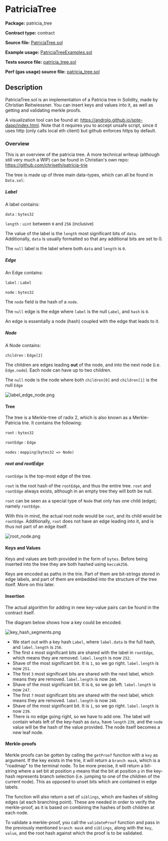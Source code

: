# PatriciaTree

**Package:** patricia_tree

**Contract type:** contract

**Source file:** [PatriciaTree.sol](../../src/patricia_tree/PatriciaTree.sol)

**Example usage:** [PatriciaTreeExamples.sol](../../examples/patricia_tree/PatriciaTreeExamples.sol)

**Tests source file:** [patricia_tree.sol](../../test/patricia_tree/patricia_tree.sol)

**Perf (gas usage) source file:** [patricia_tree.sol](../../perf/patricia_tree/patricia_tree.sol)

## Description

PatriciaTree.sol is an implementation of a Patricia tree in Solidity, made by Christian Reitwiessner. You can insert keys and values into it, as well as getting and validating merkle proofs.


A visualization tool can be found at: https://androlo.github.io/spte-dapp/index.html. Note that it requires you to accept unsafe script, since it uses http (only calls local eth client) but github enforces https by default.

### Overview

This is an overview of the patricia tree.
A more technical writeup (although still very much a WIP) can be found in Christian's own repo: https://github.com/chriseth/patricia-trie

The tree is made up of three main data-types, which can all be found in `Data.sol`:

##### Label

A label contains:

`data` : `bytes32`

`length` : `uint` between `0` and `256` (inclusive)

The value of the label is the `length` most significant bits of `data`. Additionally, `data` is usually formatted so that any additional bits are set to 0.

The `null` label is the label where both `data` and `length` is `0`.

##### Edge

An Edge contains:

`label` : `Label`

`node` : `bytes32`

The `node` field is the hash of a `node`.

The `null` edge is the edge where `label` is the null `Label`, and `hash` is `0`.

An edge is essentially a node (hash) coupled with the edge that leads to it.

##### Node

A Node contains:

`children` : `Edge[2]`

The children are edges leading **out** of the node, and into the next node (i.e. `Edge.node`). Each node can have up to two children.

The `null` node is the node where both `children[0]` and `children[1]` is the null `Edge`

![label_edge_node.png](../_img/label_edge_node.png)

#### Tree

The tree is a Merkle-tree of radix 2, which is also known as a Merkle-Patricia trie. It contains the following:

`root` : `bytes32`

`rootEdge` : `Edge`

`nodes` : `mapping(bytes32 => Node)`

##### root and rootEdge

`rootEdge` is the top-most edge of the tree.

`root` is the root hash of the `rootEdge`, and thus the entire tree. `root` and `rootEdge` always exists, although in an empty tree they will both be null.

`root` can be seen as a special type of `Node` that only has one child (edge); namely `rootEdge`.

With this in mind, the actual root node would be `root`, and its child would be `rootEdge`. Additionally, `root` does not have an edge leading into it, and is thus not part of an edge itself.

![root_node.png](../_img/root_node.png)

#### Keys and Values

Keys and values are both provided in the form of `bytes`. Before being inserted into the tree they are both hashed using `keccak256`.

Keys are encoded as paths in the trie. Part of them are bit-strings stored in edge labels, and part of them are embedded into the structure of the tree itself. More on this later.

#### Insertion

The actual algorithm for adding in new key-value pairs can be found in the contract itself.

The diagram below shows how a key could be encoded.

![key_hash_segments.png](../_img/key_hash_segments.png)

- We start out with a key hash `Label`, where `label.data` is the full hash, and `label.length` is `256`.
- The first `4` most significant bits are shared with the label in `rootEdge`, which means they are removed. `label.length` is now `252`.
- Shave of the most significant bit. It is `1`, so we go right. `label.length` is now `251`.
- The first `3` most significant bits are shared with the next label, which means they are removed. `label.length` is now `248`.
- Shave of the most significant bit. It is `0`, so we go left. `label.length` is now `247`.
- The first `7` most significant bits are shared with the next label, which means they are removed. `label.length` is now `240`.
- Shave of the most significant bit. It is `1`, so we go right. `label.length` is now `239`.
- There is no edge going right, so we have to add one. The label will contain whats left of the key-hash as `data`, have `length` `239`, and the `node` value will be the hash of the value provided. The node itself becomes a new leaf node.

#### Merkle-proofs

Merkle proofs can be gotten by calling the `getProof` function with a `key` as argument. If the key exists in the trie, it will return a `branch mask`, which is a "roadmap" to the terminal node. To be more precise, it will return a bit-string where a set bit at position `p` means that the bit at position `p` in the key-hash represents branch selection (i.e. jumping to one of the children of the current node). This as opposed to unset bits which are contained in edge labels.

The function will also return a set of `siblings`, which are hashes of sibling edges (at each branching point). These are needed in order to verify the merkle-proof, as it is based on combining the hashes of both children at each node.

To validate a merkle-proof, you call the `validateProof` function and pass in the previously mentioned `branch mask` and `siblings`, along with the `key`, `value`, and the root hash against which the proof is to be validated.